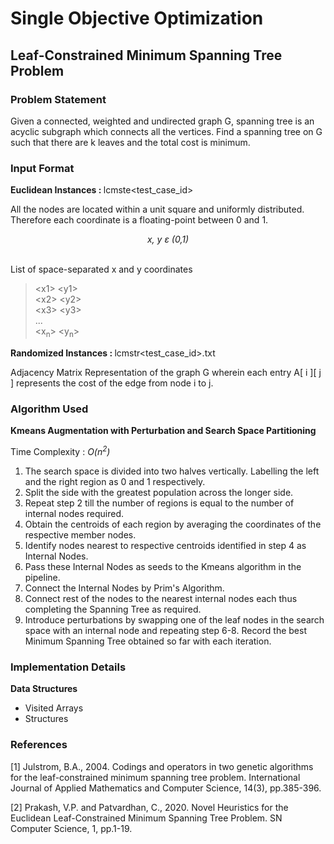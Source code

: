<h1>Single Objective Optimization</h1>
<h2>Leaf-Constrained Minimum Spanning Tree Problem</h2>
<div>
<h3>Problem Statement</h3>
<p>Given a connected, weighted and undirected graph G, spanning tree is an acyclic subgraph which connects all the vertices. Find a spanning tree on G such that there are k leaves and the total cost is minimum.</p>
</div>

<div>
<h3>Input Format</h3>

<b>Euclidean Instances : </b> lcmste\<test_case_id>

All the nodes are located within a unit square and uniformly distributed. Therefore each coordinate is a floating-point between 0 and 1.

<center><i> x, y &epsilon; (0,1) </i></center><br>

List of space-separated x and y coordinates

> \<x1> \<y1> <br>
> \<x2> \<y2> <br>
> \<x3> \<y3> <br>
> ... <br>
> \<x<sub>n</sub>> \<y<sub>n</sub>> <br>

<b>Randomized Instances : </b> lcmstr\<test_case_id>.txt

Adjacency Matrix Representation of the graph G wherein each entry A[ i ][ j ] represents the cost of the edge from node i to j.

</div>

<h3>Algorithm Used</h3>

<b>Kmeans Augmentation with Perturbation and Search Space Partitioning</b>

Time Complexity : <i>O(n<sup>2</sup>)</i>

<ol>
<li>The search space is divided into two halves vertically. Labelling the left and the right region as 0 and 1 respectively.</li>
<li>Split the side with the greatest population across the longer side.</li>
<li>Repeat step 2 till the number of regions is equal to the number of internal nodes required.</li>
<li>Obtain the centroids of each region by averaging the coordinates of the respective member nodes.</li> 
<li>Identify nodes nearest to respective centroids identified in step 4 as Internal Nodes.</li>
<li>Pass these Internal Nodes as seeds to the Kmeans algorithm in the pipeline.</li>
<li>Connect the Internal Nodes by Prim's Algorithm.</li>
<li>Connect rest of the nodes to the nearest internal nodes each thus completing the Spanning Tree as required.</li>
<li>Introduce perturbations by swapping one of the leaf nodes in the search space with an internal node and repeating step 6-8. Record the best Minimum Spanning Tree obtained so far with each iteration.</li>
</ol>

<h3> Implementation Details </h3>

<b>Data Structures</b>

<ul>
<li>Visited Arrays</li>
<li>Structures</li>
</ul>

<h3>References</h3>

[1] Julstrom, B.A., 2004. Codings and operators in two genetic algorithms for the leaf-constrained minimum spanning tree problem. International Journal of Applied Mathematics and Computer Science, 14(3), pp.385-396.


[2] Prakash, V.P. and Patvardhan, C., 2020. Novel Heuristics for the Euclidean Leaf-Constrained Minimum Spanning Tree Problem. SN Computer Science, 1, pp.1-19.